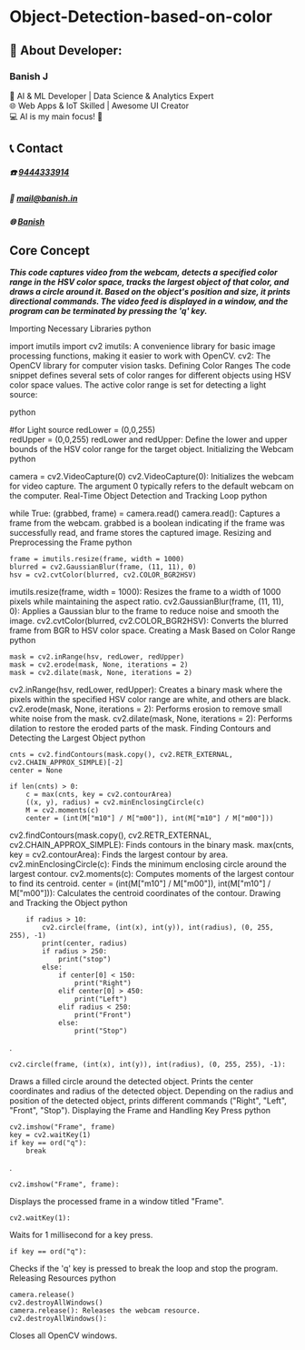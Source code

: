 # Object-Detection-based-on-color

## 💫 About Developer:

### Banish J

🤖 AI & ML Developer | Data Science & Analytics Expert<br>🌐 Web Apps & IoT Skilled | Awesome UI Creator<br>💻 AI is my main focus! 👾

## 📞 Contact
##### **☎️**   [9444333914](tel:9444333914)
##### **📧**  mail@banish.in
##### **🌐**  [Banish](https://www.banish.in)

## Core Concept

***This code captures video from the webcam, detects a specified color range in the HSV color space, tracks the largest object of that color, and draws a circle around it. Based on the object's position and size, it prints directional commands. The video feed is displayed in a window, and the program can be terminated by pressing the 'q' key.***



Importing Necessary Libraries
python

import imutils
import cv2
imutils: A convenience library for basic image processing functions, making it easier to work with OpenCV.
cv2: The OpenCV library for computer vision tasks.
Defining Color Ranges
The code snippet defines several sets of color ranges for different objects using HSV color space values. The active color range is set for detecting a light source:

python

#for Light source
redLower = (0,0,255)       
redUpper = (0,0,255)
redLower and redUpper: Define the lower and upper bounds of the HSV color range for the target object.
Initializing the Webcam
python

camera = cv2.VideoCapture(0)
cv2.VideoCapture(0): Initializes the webcam for video capture. The argument 0 typically refers to the default webcam on the computer.
Real-Time Object Detection and Tracking Loop
python

while True:
    (grabbed, frame) = camera.read()
camera.read(): Captures a frame from the webcam. grabbed is a boolean indicating if the frame was successfully read, and frame stores the captured image.
Resizing and Preprocessing the Frame
python

    frame = imutils.resize(frame, width = 1000)
    blurred = cv2.GaussianBlur(frame, (11, 11), 0)
    hsv = cv2.cvtColor(blurred, cv2.COLOR_BGR2HSV)
imutils.resize(frame, width = 1000): Resizes the frame to a width of 1000 pixels while maintaining the aspect ratio.
cv2.GaussianBlur(frame, (11, 11), 0): Applies a Gaussian blur to the frame to reduce noise and smooth the image.
cv2.cvtColor(blurred, cv2.COLOR_BGR2HSV): Converts the blurred frame from BGR to HSV color space.
Creating a Mask Based on Color Range
python

    mask = cv2.inRange(hsv, redLower, redUpper)
    mask = cv2.erode(mask, None, iterations = 2)
    mask = cv2.dilate(mask, None, iterations = 2)
cv2.inRange(hsv, redLower, redUpper): Creates a binary mask where the pixels within the specified HSV color range are white, and others are black.
cv2.erode(mask, None, iterations = 2): Performs erosion to remove small white noise from the mask.
cv2.dilate(mask, None, iterations = 2): Performs dilation to restore the eroded parts of the mask.
Finding Contours and Detecting the Largest Object
python

    cnts = cv2.findContours(mask.copy(), cv2.RETR_EXTERNAL, cv2.CHAIN_APPROX_SIMPLE)[-2]
    center = None

    if len(cnts) > 0:
        c = max(cnts, key = cv2.contourArea)
        ((x, y), radius) = cv2.minEnclosingCircle(c)
        M = cv2.moments(c)
        center = (int(M["m10"] / M["m00"]), int(M["m10"] / M["m00"]))
cv2.findContours(mask.copy(), cv2.RETR_EXTERNAL, cv2.CHAIN_APPROX_SIMPLE): Finds contours in the binary mask.
max(cnts, key = cv2.contourArea): Finds the largest contour by area.
cv2.minEnclosingCircle(c): Finds the minimum enclosing circle around the largest contour.
cv2.moments(c): Computes moments of the largest contour to find its centroid.
center = (int(M["m10"] / M["m00"]), int(M["m10"] / M["m00"])): Calculates the centroid coordinates of the contour.
Drawing and Tracking the Object
python

        if radius > 10:
            cv2.circle(frame, (int(x), int(y)), int(radius), (0, 255, 255), -1)
            print(center, radius)
            if radius > 250:
                print("stop")
            else:
                if center[0] < 150:
                    print("Right")
                elif center[0] > 450:
                    print("Left")
                elif radius < 250:
                    print("Front")
                else:
                    print("Stop")
.

	cv2.circle(frame, (int(x), int(y)), int(radius), (0, 255, 255), -1): 
Draws a filled circle around the detected object.
Prints the center coordinates and radius of the detected object.
Depending on the radius and position of the detected object, prints different commands ("Right", "Left", "Front", "Stop").
Displaying the Frame and Handling Key Press
python

    cv2.imshow("Frame", frame)
    key = cv2.waitKey(1)
    if key == ord("q"):
        break
.  
	
	cv2.imshow("Frame", frame): 
Displays the processed frame in a window titled 	"Frame".

	cv2.waitKey(1): 
Waits for 1 millisecond for a key press.

	if key == ord("q"): 
Checks if the 'q' key is pressed to break the loop and stop the program.
Releasing Resources
python

	camera.release()
	cv2.destroyAllWindows()
	camera.release(): Releases the webcam resource.
	cv2.destroyAllWindows(): 
Closes all OpenCV windows.
